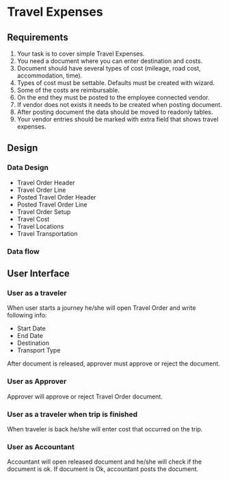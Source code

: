 # Travel Expenses

## Requirements

1.	Your task is to cover simple Travel Expenses.
2.	You need a document where you can enter destination and costs.
3.	Document should have several types of cost (mileage, road cost, accommodation, time).
4.	Types of cost must be settable. Defaults must be created with wizard.
5.	Some of the costs are reimbursable.
6.	On the end they must be posted to the employee connected vendor.
7.	If vendor does not exists it needs to be created when posting document.
8.	After posting document the data should be moved to readonly tables.
9.	Your vendor entries should be marked with extra field that shows travel expenses.

## Design

### Data Design

- Travel Order Header
- Travel Order Line
- Posted Travel Order Header
- Posted Travel Order Line
- Travel Order Setup
- Travel Cost
- Travel Locations
- Travel Transportation

### Data flow

## User Interface

### User as a traveler

When user starts a journey he/she will open Travel Order and write following info:

- Start Date
- End Date
- Destination
- Transport Type

After document is released, approver must approve or reject the document.

### User as Approver

Approver will approve or reject Travel Order document. 

### User as a traveler when trip is finished

When traveler is back he/she will enter cost that occurred on the trip.

### User as Accountant

Accountant will open released document and he/she will check if the document is ok. If document is Ok, accountant posts the document.





